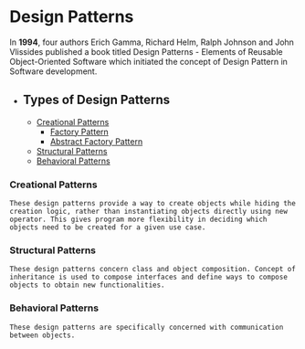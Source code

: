 # Design Patterns

In **1994**, four authors Erich Gamma, Richard Helm, Ralph Johnson and John Vlissides published a book titled Design Patterns - Elements of Reusable Object-Oriented Software which initiated the concept of Design Pattern in Software development.

- ## Types of Design Patterns
  - [Creational Patterns](#creational-patterns)
    - [Factory Pattern](FactoryPattern)
    - [Abstract Factory Pattern](AbstractFactoryPattern)
  - [Structural Patterns](#structural-patterns)
  - [Behavioral Patterns](#behavioral-patterns)

### Creational Patterns

`These design patterns provide a way to create objects while hiding the creation logic, rather than instantiating objects directly using new operator. This gives program more flexibility in deciding which objects need to be created for a given use case.`

### Structural Patterns

`These design patterns concern class and object composition. Concept of inheritance is used to compose interfaces and define ways to compose objects to obtain new functionalities.`

### Behavioral Patterns

`These design patterns are specifically concerned with communication between objects.`
